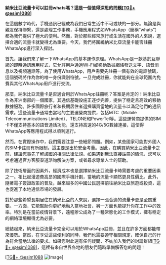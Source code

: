 **納米比亞流量卡可以註冊whats嗎？這是一個值得深思的問題[[TG💪+ @esim1088](https://t.me/s/esim1088)]**

在這個數字時代，手機通訊已經成為我們日常生活中不可或缺的一部分。無論是與親友保持聯繫，還是處理工作事務，手機應用程式如WhatsApp（簡稱“whats”）都為我們提供了極大的便利。然而，對於那些經常旅行或生活在國外的人來說，選擇合適的流量卡就變得尤為重要。今天，我們將圍繞納米比亞流量卡能否註冊WhatsApp進行深入探討。

首先，讓我們來了解一下WhatsApp的基本運作原理。WhatsApp是一款基於互聯網的即時通訊應用程式，它允許用戶通過Wi-Fi或移動數據網絡發送文字、語音消息以及視頻通話等。為了使用WhatsApp，用戶需要先註冊一個有效的電話號碼，這個號碼將作為你的唯一身份識別符號。一旦完成註冊，你就能夠在全球範圍內免費與其他WhatsApp用戶進行交流。

那麼，納米比亞流量卡是否適合用於WhatsApp註冊呢？答案是肯定的！納米比亞作為非洲南部的一個國家，其通信基礎設施正逐步完善，提供了穩定且高效的移動數據服務。許多國際旅行者和長期居住者選擇購買當地的流量卡以滿足他們的通訊需求。這些流量卡通常由當地的主要運營商提供，包括MTC（Mobile Telecommunications Limited）、TELONE和PowerTel等。這些運營商提供的SIM卡不僅支持基本的語音通話功能，還支持高速的4G/5G數據連接，這使得WhatsApp等應用程式得以順利運行。

然而，在實際操作中，我們需要注意一些細節問題。例如，某些國家可能對外國人的SIM卡註冊有所限制，這主要是出於安全考量。因此，在購買納米比亞流量卡之前，建議您事先了解該國的相關法律法規。如果遇到無法直接註冊的情況，您可以考慮通過官方客服渠道諮詢解決方案，或者尋求專業人士的幫助。

除了技術層面的因素外，經濟成本也是選擇納米比亞流量卡時需要考慮的重要因素之一。相比起漫遊費高昂的國際手機計劃，當地的流量卡顯然更具性價比。此外，隨著電子簽證政策的普及，越來越多的中國公民選擇前往納米比亞旅遊或投資，這也促進了本地通信市場的發展。

對於那些希望長期居住在納米比亞的人來說，選擇一張合適的流量卡更是至關重要。一方面，它能幫助你更好地融入當地社會，另一方面也能提升你在工作中的效率。特別是在當前疫情背景下，遠程辦公成為了一種常態化的工作模式，擁有穩定的網絡環境顯得尤為必要。

總結起來，納米比亞流量卡完全可以用於WhatsApp註冊，並且在許多方面都能帶來優勢。當然，在享受這些便利的同時，我們也需要遵守相關規定，確保自己的行為符合當地法律的要求。如果您對此還有任何疑問，不妨加入我們的討論群組[[TG💪+ @esim1088](https://t.me/s/esim1088)]，這裡有來自世界各地的朋友們隨時準備解答您的問題！

[[TG💪+ @esim1088](https://t.me/s/esim1088) ![Image](https://i.postimg.cc/4NQfJmqS/Snipaste-2025-05-13-00-14-12.png)]